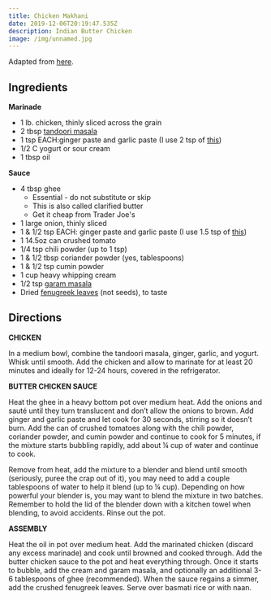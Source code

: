 ```yaml
---
title: Chicken Makhani
date: 2019-12-06T20:19:47.535Z
description: Indian Butter Chicken
image: /img/unnamed.jpg
---
```

Adapted from [here](http://littlespicejar.com/finger-lickin-butter-chicken-murgh-makhani/).

## Ingredients

**Marinade**

* 1 lb. chicken, thinly sliced across the grain
* 2 tbsp [tandoori masala](https://www.amazon.com/gp/product/B00EPDN00A)
* 1 tsp EACH:ginger paste and garlic paste (I use 2 tsp of [this](https://www.amazon.com/gp/product/B0057Y9J38))
* 1/2 C yogurt or sour cream
* 1 tbsp oil

**Sauce**

* 4 tbsp ghee 
  * Essential - do not substitute or skip
  * This is also called clarified butter
  * Get it cheap from Trader Joe's
* 1 large onion, thinly sliced
* 1 & 1/2 tsp EACH: ginger paste and garlic paste (I use 1.5 tsp of [this](https://www.amazon.com/gp/product/B0057Y9J38))
* 1 14.5oz can crushed tomato
* 1/4 tsp chili powder (up to 1 tsp)
* 1 & 1/2 tbsp coriander powder (yes, tablespoons)
* 1 & 1/2 tsp cumin powder
* 1 cup heavy whipping cream
* 1/2 tsp [garam masala](https://www.amazon.com/gp/product/B00309S13Q) 
* Dried [fenugreek leaves](https://www.amazon.com/gp/product/B018PUTG24) (not seeds), to taste

## Directions

**CHICKEN**

In a medium bowl, combine the tandoori masala, ginger, garlic, and yogurt. Whisk until smooth. Add the chicken and allow to marinate for at least 20 minutes and ideally for 12-24 hours, covered in the refrigerator.

**BUTTER CHICKEN SAUCE**

Heat the ghee in a heavy bottom pot over medium heat. Add the onions and sauté until they turn translucent and don’t allow the onions to brown. Add ginger and garlic paste and let cook for 30 seconds, stirring so it doesn’t burn. Add the can of crushed tomatoes along with the chili powder, coriander powder, and cumin powder and continue to cook for 5 minutes, if the mixture starts bubbling rapidly, add about ¼ cup of water and continue to cook.

Remove from heat, add the mixture to a blender and blend until smooth (seriously, puree the crap out of it), you may need to add a couple tablespoons of water to help it blend (up to ¼ cup). Depending on how powerful your blender is, you may want to blend the mixture in two batches. Remember to hold the lid of the blender down with a kitchen towel when blending, to avoid accidents. Rinse out the pot.

**ASSEMBLY**

Heat the oil in pot over medium heat. Add the marinated chicken (discard any excess marinade) and cook until browned and cooked through. Add the butter chicken sauce to the pot and heat everything through. Once it starts to bubble, add the cream and garam masala, and optionally an additional 3-6 tablespoons of ghee (recommended). When the sauce regains a simmer, add the crushed fenugreek leaves. Serve over basmati rice or with naan.

